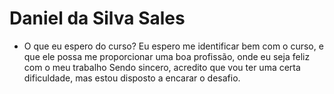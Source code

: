 # Daniel da Silva Sales

- O que eu espero do curso?
Eu espero me identificar bem com o curso, e que ele possa me proporcionar uma boa profissão, onde eu seja feliz com o meu trabalho
Sendo sincero, acredito que vou ter uma certa dificuldade, mas estou disposto a encarar o desafio.

